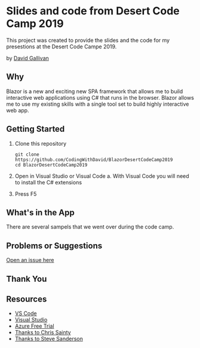 # Slides and code from Desert Code Camp 2019

This project was created to provide the slides and the code for my presestions at the Desert Code Campe 2019.

by [David Gallivan](http://twitter.com/CodingwithDavid)


## Why

Blazor is a new and exciting new SPA framework that allows me to build interactive web applications using C# that runs in the browser.  Blazor allows me to use my existing skills with a single tool set to build highly interactive web app.

## Getting Started

1. Clone this repository

   ```Command Line
   git clone https://github.com/CodingWithDavid/BlazorDesertCodeCamp2019
   cd BlazorDesertCodeCamp2019
   ```

1.	Open in Visual Studio or Visual Code
a.	With Visual Code you will need to install the C# extensions
2.	Press F5

## What's in the App

There are several sampels that we went over during the code camp.


## Problems or Suggestions

[Open an issue here]( https://github.com/CodingWithDavid/BlazorDesertCodeCamp2019/issues)

## Thank You


## Resources

- [VS Code](https://code.visualstudio.com)
- [Visual Studio]( https://visualstudio.microsoft.com/)
- [Azure Free Trial](https://azure.microsoft.com/en-us/free/)
- [Thanks to Chris Sainty](https://chrissainty.com/)
- [Thanks to Steve Sanderson](https://blog.stevensanderson.com/)

